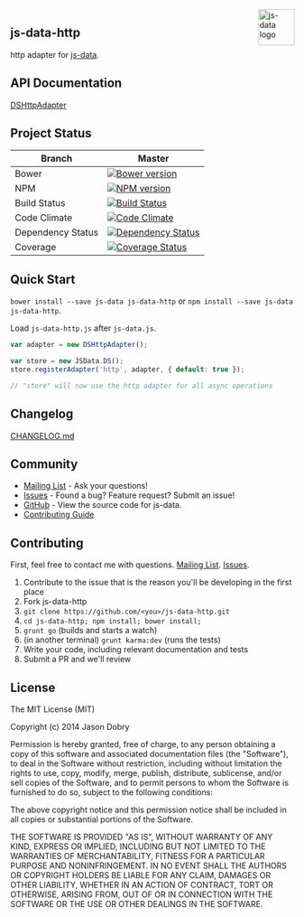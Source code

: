 <img src="https://raw.githubusercontent.com/js-data/js-data/master/js-data.png" alt="js-data logo" title="js-data" align="right" width="64" height="64" />

## js-data-http

http adapter for [js-data](http://www.js-data.io/js-data).

## API Documentation
[DSHttpAdapter](http://www.js-data.io/docs/dshttpadapter)

## Project Status

| Branch | Master |
| ------ | ------ |
| Bower | [![Bower version](https://badge.fury.io/bo/js-data-http.png)](http://badge.fury.io/bo/js-data-http) |
| NPM | [![NPM version](https://badge.fury.io/js/js-data-http.png)](http://badge.fury.io/js/js-data-http) |
| Build Status | [![Build Status](https://travis-ci.org/js-data/js-data-http.png?branch=master)](https://travis-ci.org/js-data/js-data-http) |
| Code Climate | [![Code Climate](https://codeclimate.com/github/js-data/js-data-http.png)](https://codeclimate.com/github/js-data/js-data-http) |
| Dependency Status | [![Dependency Status](https://gemnasium.com/js-data/js-data-http.png)](https://gemnasium.com/js-data/js-data-http) |
| Coverage | [![Coverage Status](https://coveralls.io/repos/js-data/js-data-http/badge.png?branch=master)](https://coveralls.io/r/js-data/js-data-http?branch=master) |

## Quick Start
`bower install --save js-data js-data-http` or `npm install --save js-data js-data-http`.

Load `js-data-http.js` after `js-data.js`.

```js
var adapter = new DSHttpAdapter();

var store = new JSData.DS();
store.registerAdapter('http', adapter, { default: true });

// "store" will now use the http adapter for all async operations
```

## Changelog
[CHANGELOG.md](https://github.com/js-data/js-data-http/blob/master/CHANGELOG.md)

## Community
- [Mailing List](https://groups.io/org/groupsio/jsdata) - Ask your questions!
- [Issues](https://github.com/js-data/js-data-http/issues) - Found a bug? Feature request? Submit an issue!
- [GitHub](https://github.com/js-data/js-data-http) - View the source code for js-data.
- [Contributing Guide](https://github.com/js-data/js-data-http/blob/master/CONTRIBUTING.md)

## Contributing

First, feel free to contact me with questions. [Mailing List](https://groups.io/org/groupsio/jsdata). [Issues](https://github.com/js-data/js-data-http/issues).

1. Contribute to the issue that is the reason you'll be developing in the first place
1. Fork js-data-http
1. `git clone https://github.com/<you>/js-data-http.git`
1. `cd js-data-http; npm install; bower install;`
1. `grunt go` (builds and starts a watch)
1. (in another terminal) `grunt karma:dev` (runs the tests)
1. Write your code, including relevant documentation and tests
1. Submit a PR and we'll review

## License

The MIT License (MIT)

Copyright (c) 2014 Jason Dobry

Permission is hereby granted, free of charge, to any person obtaining a copy
of this software and associated documentation files (the "Software"), to deal
in the Software without restriction, including without limitation the rights
to use, copy, modify, merge, publish, distribute, sublicense, and/or sell
copies of the Software, and to permit persons to whom the Software is
furnished to do so, subject to the following conditions:

The above copyright notice and this permission notice shall be included in all
copies or substantial portions of the Software.

THE SOFTWARE IS PROVIDED "AS IS", WITHOUT WARRANTY OF ANY KIND, EXPRESS OR
IMPLIED, INCLUDING BUT NOT LIMITED TO THE WARRANTIES OF MERCHANTABILITY,
FITNESS FOR A PARTICULAR PURPOSE AND NONINFRINGEMENT. IN NO EVENT SHALL THE
AUTHORS OR COPYRIGHT HOLDERS BE LIABLE FOR ANY CLAIM, DAMAGES OR OTHER
LIABILITY, WHETHER IN AN ACTION OF CONTRACT, TORT OR OTHERWISE, ARISING FROM,
OUT OF OR IN CONNECTION WITH THE SOFTWARE OR THE USE OR OTHER DEALINGS IN THE
SOFTWARE.

